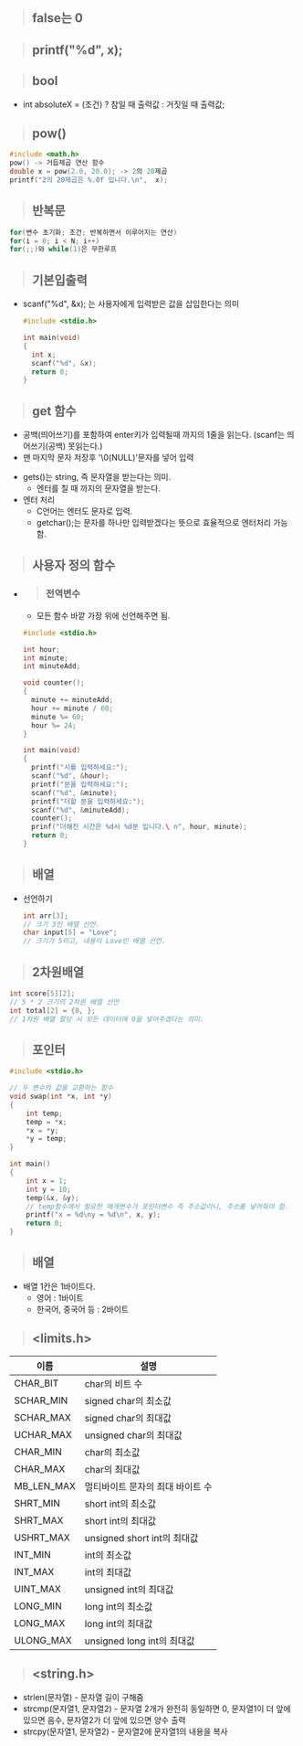 >## false는 0

>## printf("%d", x);

>## bool
* int absoluteX = (조건) ? 참일 때 출력값 : 거짓일 때 출력값;

>## pow()
```cpp
#include <math.h>
pow() -> 거듭제곱 연산 함수
double x = pow(2.0, 20.0); -> 2의 20제곱 
printf("2의 20제곱은 %.0f 입니다.\n",  x);
```
>## 반복문
```cpp
for(변수 초기화; 조건; 반복하면서 이루어지는 연산) 
for(i = 0; i < N; i++)
for(;;)와 while(1)은 무한루프 
```

>## 기본입출력
* scanf("%d", &x); 는 사용자에게 입력받은 값을 삽입한다는 의미
  ```cpp
  #include <stdio.h>

  int main(void)
  {
    int x;
    scanf("%d", &x);
    return 0;
  }
  ```
>## get 함수
- 공백(띄어쓰기)를 포함하여 enter키가 입력될때 까지의 1줄을 읽는다.
(scanf는 띄어쓰기(공백) 못읽는다.)
- 맨 마지막 문자 저장후 '\0(NULL)'문자를 넣어 입력
* gets()는 string, 즉 문자열을 받는다는 의미.
  * 엔터를 칠 때 까지의 문자열을 받는다. 
* 엔터 처리
  * C언어는 엔터도 문자로 입력.
  * getchar();는 문자를 하나만 입력받겠다는 뜻으로 효율적으로 엔터처리 가능함.

>## 사용자 정의 함수
* >### 전역변수
  * 모든 함수 바깥 가장 위에 선언해주면 됨.
  ```cpp
  #include <stdio.h>

  int hour;
  int minute;
  int minuteAdd;

  void counter();
  {
    minute += minuteAdd;
    hour += minute / 60;
    minute %= 60;
    hour %= 24;
  }

  int main(void)
  {
    printf("시를 입력하세요:");
    scanf("%d", &hour);
    printf("분을 입력하세요:");
    scanf("%d", &minute);
    printf("더할 분을 입력하세요:");
    scanf("%d", &minuteAdd);
    counter();
    prinf("더해진 시간은 %d시 %d분 입니다.\ n", hour, minute);
    return 0; 
  }
  ```
 >## 배열
 * 선언하기
    ```cpp
    int arr[3];
    // 크기 3인 배열 선언.
    char input[5] = "Love";
    // 크기가 5이고, 내용이 Love인 배열 선언.
    ```
>## 2차원배열
```cpp
int score[5][2];
// 5 * 2 크기의 2차원 배열 선언
int total[2] = {0, };
// 1차원 배열 할당 시 모든 데이터에 0을 넣어주겠다는 의미.
```

>## 포인터
```cpp
#include <stdio.h>

// 두 변수의 값을 교환하는 함수
void swap(int *x, int *y)
{
    int temp;
    temp = *x;
    *x = *y;
    *y = temp;
}

int main()
{
    int x = 1;
    int y = 10;
    temp(&x, &y);
    // temp함수에서 필요한 매개변수가 포인터변수 즉 주소값이니, 주소를 넣어줘야 함.
    printf("x = %d\ny = %d\n", x, y);
    return 0;
}
```
>## 배열
* 배열 1칸은 1바이트다.
  * 영어 : 1바이트
  * 한국어, 중국어 등 : 2바이트

>## <limits.h>
|이름|설명|
|--|--|
CHAR_BIT|char의 비트 수
SCHAR_MIN|signed char의 최소값
SCHAR_MAX|signed char의 최대값
UCHAR_MAX|unsigned char의 최대값
CHAR_MIN|char의 최소값
CHAR_MAX|char의 최대값
MB_LEN_MAX|멀티바이트 문자의 최대 바이트 수
SHRT_MIN|short int의 최소값
SHRT_MAX|short int의 최대값
USHRT_MAX|unsigned short int의 최대값
INT_MIN|int의 최소값
INT_MAX|int의 최대값
UINT_MAX|unsigned int의 최대값
LONG_MIN|long int의 최소값
LONG_MAX|long int의 최대값
ULONG_MAX|unsigned long int의 최대값
>## <string.h>
 * strlen(문자열) - 문자열 길이 구해줌
 * strcmp(문자열1, 문자열2) - 문자열 2개가 완전히 동일하면 0, 문자열1이 더 앞에 있으면 음수, 문자열2가 더 앞에 있으면 양수 출력
 * strcpy(문자열1, 문자열2) - 문자열2에 문자열1의 내용을 복사
 